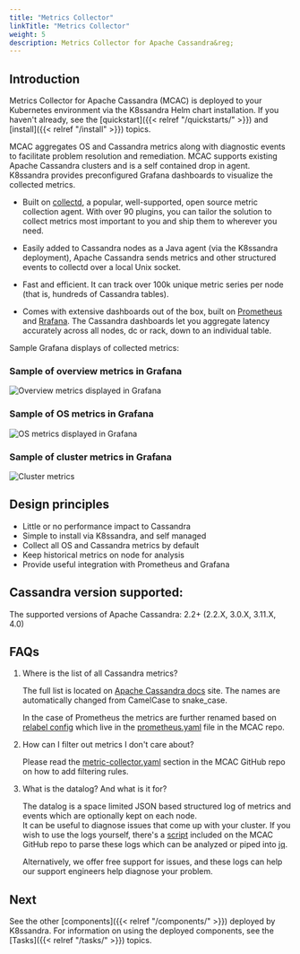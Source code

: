 ```yaml
---
title: "Metrics Collector"
linkTitle: "Metrics Collector"
weight: 5
description: Metrics Collector for Apache Cassandra&reg;
---
```


## Introduction

Metrics Collector for Apache Cassandra (MCAC) is deployed to your Kubernetes environment via the K8ssandra Helm chart installation. If you haven't already, see the [quickstart]({{< relref "/quickstarts/" >}}) and [install]({{< relref "/install" >}}) topics.

MCAC aggregates OS and Cassandra metrics along with diagnostic events to facilitate problem resolution and remediation. MCAC supports existing Apache Cassandra clusters and is a self contained drop in agent.  K8ssandra provides preconfigured Grafana dashboards to visualize the collected metrics. 

* Built on [collectd](https://collectd.org), a popular, well-supported, open source metric collection agent.
   With over 90 plugins, you can tailor the solution to collect metrics most important to you and ship them to
   wherever you need.

* Easily added to Cassandra nodes as a Java agent (via the K8ssandra deployment), Apache Cassandra sends metrics and other structured events to collectd over a local Unix socket.  

* Fast and efficient.  It can track over 100k unique metric series per node (that is, hundreds of Cassandra tables).

* Comes with extensive dashboards out of the box, built on [Prometheus](http://prometheus.io) and [Rrafana](http://grafana.com). The Cassandra dashboards let you aggregate latency accurately across all nodes, dc or rack, down to an individual table.   

Sample Grafana displays of collected metrics: 

### Sample of overview metrics in Grafana

![Overview metrics displayed in Grafana](overview.png) 

### Sample of OS metrics in Grafana

![OS metrics displayed in Grafana](os.png)

### Sample of cluster metrics in Grafana

![Cluster metrics ](cluster.png)

## Design principles

* Little or no performance impact to Cassandra
* Simple to install via K8ssandra, and self managed
* Collect all OS and Cassandra metrics by default
* Keep historical metrics on node for analysis
* Provide useful integration with Prometheus and Grafana

## Cassandra version supported:

The supported versions of Apache Cassandra: 2.2+ (2.2.X, 3.0.X, 3.11.X, 4.0)

## FAQs

  1. Where is the list of all Cassandra metrics?

     The full list is located on [Apache Cassandra docs](https://cassandra.apache.org/doc/latest/operating/metrics.html) site.
     The names are automatically changed from CamelCase to snake_case.

     In the case of Prometheus the metrics are further renamed based on [relabel config](https://prometheus.io/docs/prometheus/latest/configuration/configuration/#relabel_config) which live in the
     [prometheus.yaml](https://github.com/datastax/metric-collector-for-apache-cassandra/blob/master/dashboards/prometheus/prometheus.yaml) file in the MCAC repo.

  2. How can I filter out metrics I don't care about?

     Please read the [metric-collector.yaml](https://github.com/datastax/metric-collector-for-apache-cassandra/blob/master/config/metric-collector.yaml) section in the MCAC GitHub repo on how to add filtering rules.

  3. What is the datalog? And what is it for?

     The datalog is a space limited JSON based structured log of metrics and events which are optionally kept on each node.  
     It can be useful to diagnose issues that come up with your cluster.  If you wish to use the logs yourself, 
     there's a [script](https://github.com/datastax/metric-collector-for-apache-cassandra/blob/master/scripts/datalog-parser.py) included on the MCAC GitHub repo to parse these logs which can be analyzed or piped into [jq](https://stedolan.github.io/jq/).

     Alternatively, we offer free support for issues, and these logs can help our support engineers help diagnose your problem.


## Next

See the other [components]({{< relref "/components/" >}}) deployed by K8ssandra. For information on using the deployed components, see the [Tasks]({{< relref "/tasks/" >}}) topics.

